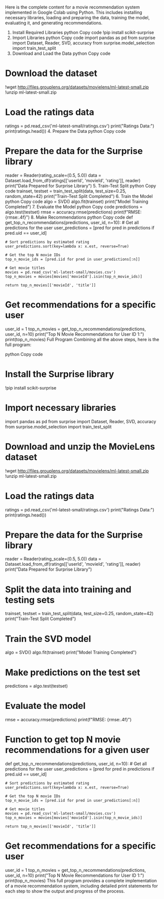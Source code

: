 Here is the complete content for a movie recommendation system implemented in Google Colab using Python. This includes installing necessary libraries, loading and preparing the data, training the model, evaluating it, and generating recommendations.

1. Install Required Libraries
python
Copy code
!pip install scikit-surprise
2. Import Libraries
python
Copy code
import pandas as pd
from surprise import Dataset, Reader, SVD, accuracy
from surprise.model_selection import train_test_split
3. Download and Load the Data
python
Copy code
# Download the dataset
!wget http://files.grouplens.org/datasets/movielens/ml-latest-small.zip
!unzip ml-latest-small.zip

# Load the ratings data
ratings = pd.read_csv('ml-latest-small/ratings.csv')
print("Ratings Data:")
print(ratings.head())
4. Prepare the Data
python
Copy code
# Prepare the data for the Surprise library
reader = Reader(rating_scale=(0.5, 5.0))
data = Dataset.load_from_df(ratings[['userId', 'movieId', 'rating']], reader)
print("Data Prepared for Surprise Library")
5. Train-Test Split
python
Copy code
trainset, testset = train_test_split(data, test_size=0.25, random_state=42)
print("Train-Test Split Completed")
6. Train the Model
python
Copy code
algo = SVD()
algo.fit(trainset)
print("Model Training Completed")
7. Evaluate the Model
python
Copy code
predictions = algo.test(testset)
rmse = accuracy.rmse(predictions)
print(f"RMSE: {rmse:.4f}")
8. Make Recommendations
python
Copy code
def get_top_n_recommendations(predictions, user_id, n=10):
    # Get all predictions for the user
    user_predictions = [pred for pred in predictions if pred.uid == user_id]
    
    # Sort predictions by estimated rating
    user_predictions.sort(key=lambda x: x.est, reverse=True)
    
    # Get the top N movie IDs
    top_n_movie_ids = [pred.iid for pred in user_predictions[:n]]
    
    # Get movie titles
    movies = pd.read_csv('ml-latest-small/movies.csv')
    top_n_movies = movies[movies['movieId'].isin(top_n_movie_ids)]
    
    return top_n_movies[['movieId', 'title']]

# Get recommendations for a specific user
user_id = 1
top_n_movies = get_top_n_recommendations(predictions, user_id, n=10)
print("Top N Movie Recommendations for User ID 1:")
print(top_n_movies)
Full Program
Combining all the above steps, here is the full program:

python
Copy code
# Install the Surprise library
!pip install scikit-surprise

# Import necessary libraries
import pandas as pd
from surprise import Dataset, Reader, SVD, accuracy
from surprise.model_selection import train_test_split

# Download and unzip the MovieLens dataset
!wget http://files.grouplens.org/datasets/movielens/ml-latest-small.zip
!unzip ml-latest-small.zip

# Load the ratings data
ratings = pd.read_csv('ml-latest-small/ratings.csv')
print("Ratings Data:")
print(ratings.head())

# Prepare the data for the Surprise library
reader = Reader(rating_scale=(0.5, 5.0))
data = Dataset.load_from_df(ratings[['userId', 'movieId', 'rating']], reader)
print("Data Prepared for Surprise Library")

# Split the data into training and testing sets
trainset, testset = train_test_split(data, test_size=0.25, random_state=42)
print("Train-Test Split Completed")

# Train the SVD model
algo = SVD()
algo.fit(trainset)
print("Model Training Completed")

# Make predictions on the test set
predictions = algo.test(testset)

# Evaluate the model
rmse = accuracy.rmse(predictions)
print(f"RMSE: {rmse:.4f}")

# Function to get top N movie recommendations for a given user
def get_top_n_recommendations(predictions, user_id, n=10):
    # Get all predictions for the user
    user_predictions = [pred for pred in predictions if pred.uid == user_id]
    
    # Sort predictions by estimated rating
    user_predictions.sort(key=lambda x: x.est, reverse=True)
    
    # Get the top N movie IDs
    top_n_movie_ids = [pred.iid for pred in user_predictions[:n]]
    
    # Get movie titles
    movies = pd.read_csv('ml-latest-small/movies.csv')
    top_n_movies = movies[movies['movieId'].isin(top_n_movie_ids)]
    
    return top_n_movies[['movieId', 'title']]

# Get recommendations for a specific user
user_id = 1
top_n_movies = get_top_n_recommendations(predictions, user_id, n=10)
print("Top N Movie Recommendations for User ID 1:")
print(top_n_movies)
This full program provides a complete implementation of a movie recommendation system, including detailed print statements for each step to show the output and progress of the process.








